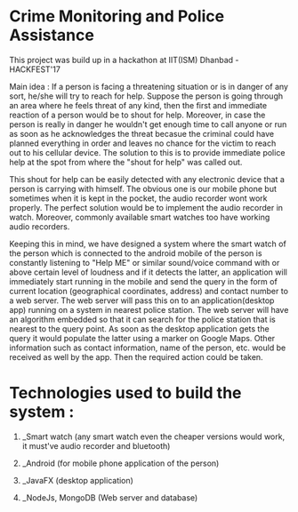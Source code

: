 # Crime Monitoring and Police Assistance
This project was build up in a hackathon at IIT(ISM) Dhanbad - HACKFEST'17


Main idea : 
If a person is facing a threatening situation or is in danger of any sort, he/she will try to reach for help. Suppose the person is going through an area where he feels threat of any kind, then the first and immediate reaction of a person would be to shout for help. Moreover, in case the person is really in danger he wouldn't get enough time to call anyone or run as soon as he acknowledges the threat becasue the criminal could have planned everything in order and leaves no chance for the victim to reach out to his cellular device. The solution to this is to provide immediate police help at the spot from where the "shout for help" was called out.

This shout for help can be easily detected with any electronic device that a person is carrying with himself. The obvious one is our mobile phone but sometimes when it is kept in the pocket, the audio recorder wont work properly. The perfect solution would be to implement the audio recorder in watch. Moreover, commonly available smart watches too have working audio recorders. 

Keeping this in mind, we have designed a system where the smart watch of the person which is connected to the android mobile of the person is constantly listening to "Help ME" or similar sound/voice command  with or above certain level of loudness and if it detects the latter, an application will immediately start running in the mobile and send the query in the form of current location (geographical coordinates, address) and contact number to a web server. The web server will pass this on to an application(desktop app) running on a system in nearest police station. The web server will have an algorithm embedded so that it can search for the police station that is nearest to the query point.
As soon as the desktop application gets the query it would populate the latter using a marker on Google Maps. Other information such as contact information, name of the person, etc. would be received as well by the app. Then the required action could be taken.






# Technologies used to build the system : 

1. _Smart watch (any smart watch even the cheaper versions would work, it must've audio recorder and bluetooth)

2. _Android (for mobile phone application of the person)

3. _JavaFX (desktop application)

4. _NodeJs, MongoDB (Web server and database)
